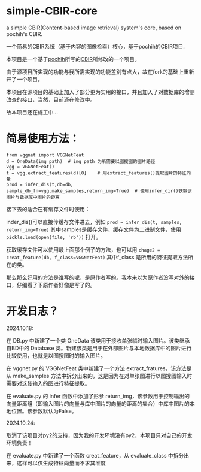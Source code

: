 # simple-CBIR-core
a simple CBIR(Content-based image retrieval) system's core, based on pochih's CBIR. 

一个简易的CBIR系统（基于内容的图像检索）核心，基于pochih的CBIR项目.

本项目是一个基于[pochih](https://github.com/pochih)所写的[CBIR](https://github.com/pochih/CBIR)所修改的一个项目。

由于源项目所实现的功能与我所需实现的功能差别有点大，故在fork的基础上重新开了一个项目。

本项目在源项目的基础上加入了部分更为实用的接口，并且加入了对数据库的增删改查的接口，当然，目前还在修改中。

故本项目还在施工中...

# 简易使用方法：

```
from vggnet import VGGNetFeat
d = OneData(img_path)  # img_path 为所需要以图搜图的图片路径
vgg = VGGNetFeat()
t = vgg.extract_features(d)[0]    # 用extract_features()提取图片的特征向量
prod = infer_dis(t,db=db, sample_db_fn=vgg.make_samples,return_img=True)  # 使用infer_dir()获取该图片与数据库中图片的距离
```

接下去的适合在有缓存文件时使用：

inder_dis()可以直接传缓存文件进去，例如 ``` prod = infer_dis(t, samples, return_img=True) ``` 其中samples是缓存文件，缓存文件为二进制文件，使用 ```pickle.load(open(file, 'rb'))``` 打开。

获取缓存文件可以使用最上面那个例子的方法，也可以用 ```chage2 = creat_feature(db, f_class=VGGNetFeat)``` 其中f_class 是所用的特征提取方法所在的类。

那么那么好用的方法是谁写的呢，是原作者写的。我本来以为原作者没写对外的接口，仔细看了下原作者好像是写了的。



# 开发日志？

2024.10.18: 

在 DB.py 中新建了一个类 OneData 该类用于接收单张临时输入图片。该类继承自BD中的 Database 类。新建该类是用于在外部图片与本地数据库中的图片进行比较使用，也就是以图搜图时的输入图片。

在 vggnet.py 的 VGGNetFeat 类中新建了一个方法 extract_fratures，该方法是从 make_samples 方法中拆分出来的，这是因为在对单张图进行以图搜图输入时需要对这张输入的图进行特征提取。

在 evaluate.py 的 infer 函数中添加了形参 return_img，该参数用于控制输出的向量距离组（即输入图片的向量与库中图片的向量的距离的集合）中库中图片的本地位置。该参数默认为False。


2024.10.24:

取消了该项目对py2的支持，因为我的开发环境没有py2，本项目只对自己的开发环境负责！

在 evaluate.py 中新建了一个函数 creat_feature，从 evaluate_class 中拆分出来，这样可以仅生成特征向量而不求其准度


